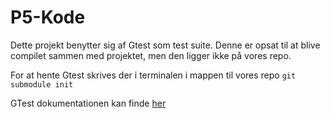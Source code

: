 # P5-Kode
Dette projekt benytter sig af Gtest som test suite.
Denne er opsat til at blive compilet sammen med projektet, men den ligger ikke på vores repo.

For at hente Gtest skrives der i terminalen i mappen til vores repo
`git submodule init`

GTest dokumentationen kan finde [her](https://github.com/google/googletest/blob/master/googletest/docs/primer.md "Gtest Dokumentation")

